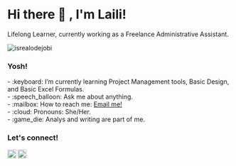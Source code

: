 # <summary><strong>Hi there :wave: , I'm Laili!</strong></summary>
Lifelong Learner, currently working as a Freelance Administrative Assistant.
<p align="left"> <img src="https://komarev.com/ghpvc/?username=goonesmile&label=Profile%20views&color=0e75b6&style=flat" alt="isrealodejobi" />
</p>

### <summary><strong>Yosh!</strong></summary>
<p>
    - :keyboard: I’m currently learning Project Management tools, Basic Design, and Basic Excel Formulas. </br>
    - :speech_balloon: Ask me about anything.</br>
    - :mailbox: How to reach me: <a href="mailto:kim131250@gmail.com">Email me!</a>  </br>
    - :cloud: Pronouns: She/Her. </br>
    - :game_die: Analys and writing are part of me. </br>
<p>
 
### <summary><strong>Let's connect!</strong></summary>
<a href="https://www.instagram.com/laili_virtualassistant/">
  <img align="left" alt="Laili's Instagram" width="20px" src="https://simpleicons.now.sh/instagram/495f7e" />
</a>

<a href="https://www.linkedin.com/nurlaili99/">
  <img align="left" alt="Laili's Linkedin" width="20px" src="https://simpleicons.now.sh/linkedin/495f7e" />
</a>
